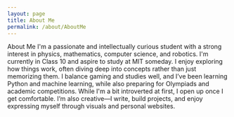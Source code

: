 ```yaml
---
layout: page
title: About Me
permalink: /about/AboutMe
---
```

About Me
I'm a passionate and intellectually curious student with a strong interest in physics, mathematics, computer science, and robotics. I'm currently in Class 10 and aspire to study at MIT someday. I enjoy exploring how things work, often diving deep into concepts rather than just memorizing them. I balance gaming and studies well, and I’ve been learning Python and machine learning, while also preparing for Olympiads and academic competitions. While I'm a bit introverted at first, I open up once I get comfortable. I’m also creative—I write, build projects, and enjoy expressing myself through visuals and personal websites.
